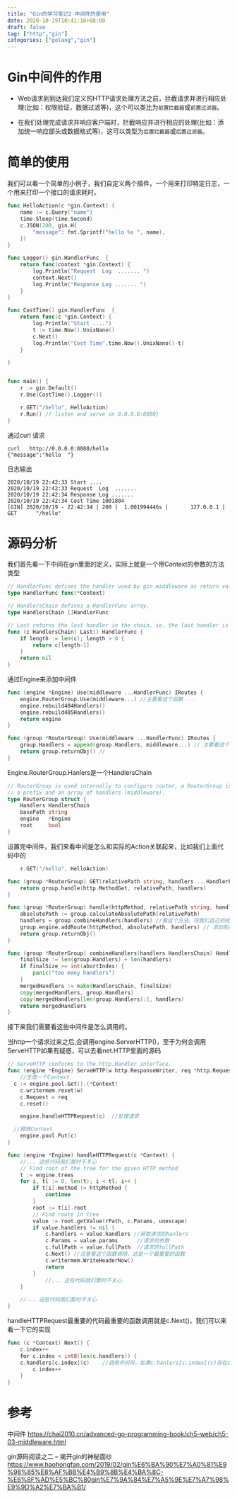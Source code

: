 ```yaml
---
title: "Gin的学习笔记2 中间件的使用"
date: 2020-10-19T10:41:16+08:00
draft: false
tag: ["http","gin"]
categories: ["golang","gin"]
---
```


# Gin中间件的作用

- Web请求到到达我们定义的HTTP请求处理方法之前，拦截请求并进行相应处理(比如：权限验证，数据过滤等)，这个可以类比为`前置拦截器`或`前置过滤器`。<!--more-->

- 在我们处理完成请求并响应客户端时，拦截响应并进行相应的处理(比如：添加统一响应部头或数据格式等)，这可以类型为`后置拦截器`或`后置过滤器`。

  

# 简单的使用

我们可以看一个简单的小例子，我们自定义两个插件，一个用来打印特定日志，一个用来打印一个接口的请求耗时。

```go
func HelloAction(c *gin.Context) {
	name := c.Query("name")
	time.Sleep(time.Second)
	c.JSON(200, gin.H{
		"message": fmt.Sprintf("hello %s ", name),
	})
}

func Logger() gin.HandlerFunc  {
	return func(context *gin.Context) {
		log.Println("Request  Log  ....... ")
		context.Next()
		log.Println("Response Log ....... ")
	}
}

func CostTime() gin.HandlerFunc  {
	return func(c *gin.Context) {
		log.Println("Start ....")
		t := time.Now().UnixNano()
		c.Next()
		log.Println("Cost Time",time.Now().UnixNano()-t)
	}

}


func main() {
	r := gin.Default()
	r.Use(CostTime(),Logger())

	r.GET("/hello", HelloAction)
	r.Run() // listen and serve on 0.0.0.0:8080}
}
```

通过curl 请求

```shell
curl   http://0.0.0.0:8080/hello 
{"message":"hello  "}
```

日志输出

```shell
2020/10/19 22:42:33 Start ....
2020/10/19 22:42:33 Request  Log  ....... 
2020/10/19 22:42:34 Response Log ....... 
2020/10/19 22:42:34 Cost Time 1001804
[GIN] 2020/10/19 - 22:42:34 | 200 |  1.001994446s |       127.0.0.1 | GET      "/hello"
```



# 源码分析

我们首先看一下中间在gin里面的定义，实际上就是一个带Context的参数的方法类型

```go
// HandlerFunc defines the handler used by gin middleware as return value.
type HandlerFunc func(*Context)

// HandlersChain defines a HandlerFunc array.
type HandlersChain []HandlerFunc

// Last returns the last handler in the chain. ie. the last handler is the main one.
func (c HandlersChain) Last() HandlerFunc {
	if length := len(c); length > 0 {
		return c[length-1]
	}
	return nil
}
```

通过Engine来添加中间件

```go
func (engine *Engine) Use(middleware ...HandlerFunc) IRoutes {
	engine.RouterGroup.Use(middleware...) //主要看这个函数 ...
	engine.rebuild404Handlers()
	engine.rebuild405Handlers()
	return engine
}

func (group *RouterGroup) Use(middleware ...HandlerFunc) IRoutes {
	group.Handlers = append(group.Handlers, middleware...) // 主要看这个操作
	return group.returnObj() //
}
```

Engine.RouterGroup.Hanlers是一个HandlersChain

```go
// RouterGroup is used internally to configure router, a RouterGroup is associated with
// a prefix and an array of handlers (middleware).
type RouterGroup struct {
	Handlers HandlersChain 
	basePath string
	engine   *Engine
	root     bool
}
```

设置完中间件，我们来看中间是怎么和实际的Action关联起来，比如我们上面代码中的 

```go
	r.GET("/hello", HelloAction)
```



```go
func (group *RouterGroup) GET(relativePath string, handlers ...HandlerFunc) IRoutes {
	return group.handle(http.MethodGet, relativePath, handlers)
}

func (group *RouterGroup) handle(httpMethod, relativePath string, handlers HandlersChain) IRoutes {
	absolutePath := group.calculateAbsolutePath(relativePath)
	handlers = group.combineHandlers(handlers) //看这个方法，将我们自己的处理业务的Action和中间合并
	group.engine.addRoute(httpMethod, absolutePath, handlers) // 添加到路由表，这部分我们先不关心
	return group.returnObj()
}

func (group *RouterGroup) combineHandlers(handlers HandlersChain) HandlersChain {
	finalSize := len(group.Handlers) + len(handlers)
	if finalSize >= int(abortIndex) {
		panic("too many handlers")
	}
	mergedHandlers := make(HandlersChain, finalSize)
	copy(mergedHandlers, group.Handlers)
	copy(mergedHandlers[len(group.Handlers):], handlers)
	return mergedHandlers
}
```

接下来我们需要看这些中间件是怎么调用的。

当http一个请求过来之后,会调用engine.ServerHTTP()，至于为何会调用ServeHTTP如果有疑惑，可以去看net.HTTP里面的源码

```go
// ServeHTTP conforms to the http.Handler interface.
func (engine *Engine) ServeHTTP(w http.ResponseWriter, req *http.Request) {
	//生成一个Context
  c := engine.pool.Get().(*Context)  
	c.writermem.reset(w)
	c.Request = req
	c.reset()

	engine.handleHTTPRequest(c)  //处理请求

  //释放Context
	engine.pool.Put(c)
}

func (engine *Engine) handleHTTPRequest(c *Context) {
	//... 这些代码我们暂时不关心
	// Find root of the tree for the given HTTP method
	t := engine.trees
	for i, tl := 0, len(t); i < tl; i++ {
		if t[i].method != httpMethod {
			continue
		}
		root := t[i].root
		// Find route in tree
		value := root.getValue(rPath, c.Params, unescape)
		if value.handlers != nil {
			c.handlers = value.handlers //获取请求的hanlers 
			c.Params = value.params      //请求的参数
			c.fullPath = value.fullPath  //请求的fullPath 
			c.Next() //注意看这个函数调用，这是一个最重要的函数
			c.writermem.WriteHeaderNow()
			return
		}
			//... 这些代码我们暂时不关心
	}

	//... 这些代码我们暂时不关心
}
```

handleHTTPRequest最重要的代码最重要的函数调用就是c.Next()，我们可以来看一下它的实现

```go
func (c *Context) Next() {
	c.index++
	for c.index < int8(len(c.handlers)) {
    c.handlers[c.index](c)    //调用中间将，如果c.hanlers[c.index](c)存在c.Next(),就有有递归调用c.Next() 
		c.index++
	}
}
```







# 参考

中间件 https://chai2010.cn/advanced-go-programming-book/ch5-web/ch5-03-middleware.html

gin源码阅读之二 – 揭开gin的神秘面纱 https://www.haohongfan.com/2019/02/gin%E6%BA%90%E7%A0%81%E9%98%85%E8%AF%BB%E4%B9%8B%E4%BA%8C-%E6%8F%AD%E5%BC%80gin%E7%9A%84%E7%A5%9E%E7%A7%98%E9%9D%A2%E7%BA%B1/